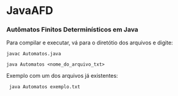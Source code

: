# JavaAFD
### Autômatos Finitos Determinísticos em Java

Para compilar e executar, vá para o diretótio dos arquivos e digite:

```javac Automatos.java```

```java Automatos <nome_do_arquivo_txt>```

Exemplo com um dos arquivos já existentes:

``` java Automatos exemplo.txt```
